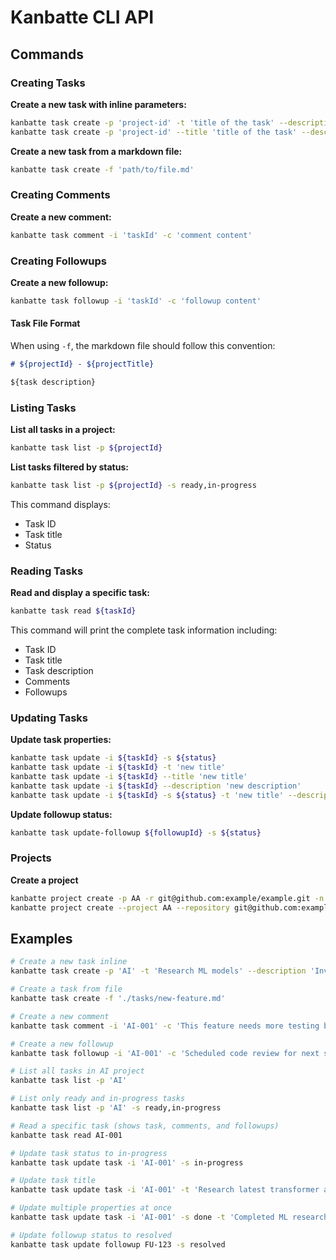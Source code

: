# Kanbatte CLI API

## Commands

### Creating Tasks

**Create a new task with inline parameters:**
```bash
kanbatte task create -p 'project-id' -t 'title of the task' --description 'task description'
kanbatte task create -p 'project-id' --title 'title of the task' --description 'task description'
```

**Create a new task from a markdown file:**
```bash
kanbatte task create -f 'path/to/file.md'
```

### Creating Comments

**Create a new comment:**
```bash
kanbatte task comment -i 'taskId' -c 'comment content'
```

### Creating Followups

**Create a new followup:**
```bash
kanbatte task followup -i 'taskId' -c 'followup content'
```

#### Task File Format
When using `-f`, the markdown file should follow this convention:

```markdown
# ${projectId} - ${projectTitle}

${task description}
```

### Listing Tasks

**List all tasks in a project:**
```bash
kanbatte task list -p ${projectId}
```

**List tasks filtered by status:**
```bash
kanbatte task list -p ${projectId} -s ready,in-progress
```

This command displays:
- Task ID
- Task title
- Status

### Reading Tasks

**Read and display a specific task:**
```bash
kanbatte task read ${taskId}
```

This command will print the complete task information including:
- Task ID
- Task title
- Task description
- Comments
- Followups

### Updating Tasks

**Update task properties:**
```bash
kanbatte task update -i ${taskId} -s ${status}
kanbatte task update -i ${taskId} -t 'new title'
kanbatte task update -i ${taskId} --title 'new title'
kanbatte task update -i ${taskId} --description 'new description'
kanbatte task update -i ${taskId} -s ${status} -t 'new title' --description 'new description'
```

**Update followup status:**
```bash
kanbatte task update-followup ${followupId} -s ${status}
```

### Projects
**Create a project**
```bash
kanbatte project create -p AA -r git@github.com:example/example.git -n project-name -d description
kanbatte project create --project AA --repository git@github.com:example/example.git --name project-name --description description
```

## Examples

```bash
# Create a new task inline
kanbatte task create -p 'AI' -t 'Research ML models' --description 'Investigate latest transformer architectures'

# Create a task from file
kanbatte task create -f './tasks/new-feature.md'

# Create a new comment
kanbatte task comment -i 'AI-001' -c 'This feature needs more testing before deployment'

# Create a new followup
kanbatte task followup -i 'AI-001' -c 'Scheduled code review for next sprint'

# List all tasks in AI project
kanbatte task list -p 'AI'

# List only ready and in-progress tasks
kanbatte task list -p 'AI' -s ready,in-progress

# Read a specific task (shows task, comments, and followups)
kanbatte task read AI-001

# Update task status to in-progress
kanbatte task update task -i 'AI-001' -s in-progress

# Update task title
kanbatte task update task -i 'AI-001' -t 'Research latest transformer architectures'

# Update multiple properties at once
kanbatte task update task -i 'AI-001' -s done -t 'Completed ML research' --description 'Research completed successfully'

# Update followup status to resolved
kanbatte task update followup FU-123 -s resolved
```


